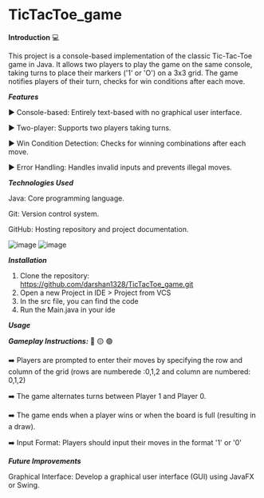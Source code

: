 # TicTacToe_game
**Introduction** :computer:

This project is a console-based implementation of the classic Tic-Tac-Toe game in Java. It allows two players to play the game on the same console, taking turns to place their markers ('1' or 'O') on a 3x3 grid. The game notifies players of their turn, checks for win conditions after each move.


***Features***

 :arrow_forward: Console-based: Entirely text-based with no graphical user interface.
 
 :arrow_forward: Two-player: Supports two players taking turns.
 
 :arrow_forward: Win Condition Detection: Checks for winning combinations after each move.
 
 :arrow_forward: Error Handling: Handles invalid inputs and prevents illegal moves.

***Technologies Used***

Java: Core programming language.

Git: Version control system.

GitHub: Hosting repository and project documentation.

![image](https://github.com/user-attachments/assets/1eea16c1-7aba-4481-8cad-6f3403979ce8)   ![image](https://github.com/user-attachments/assets/2d477b30-72a3-4fb6-a941-22440b4a54c4) 


***Installation***
1. Clone the repository:
   https://github.com/darshan1328/TicTacToe_game.git
2. Open a new Project in IDE > Project from VCS
3. In the src file, you can find the code
4. Run the Main.java in your ide


***Usage***

***Gameplay Instructions:*** :red_circle: :yellow_circle: :green_circle:

 :arrow_right: Players are prompted to enter their moves by specifying the row and column of the grid (rows are numberede :0,1,2 and column are numbered: 0,1,2)

 :arrow_right: The game alternates turns between Player 1 and Player 0.

 :arrow_right: The game ends when a player wins or when the board is full (resulting in a draw).

 :arrow_right: Input Format: Players should input their moves in the format '1' or '0'


 ***Future Improvements***
 
 Graphical Interface: Develop a graphical user interface (GUI) using JavaFX or Swing.

   





